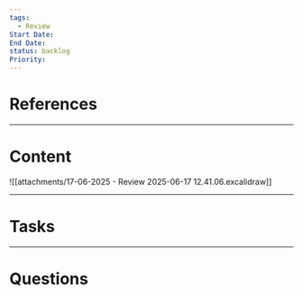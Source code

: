 ```yaml
---
tags:
  - Review
Start Date: 
End Date: 
status: backlog
Priority:
---
```

# References


---
# Content
![[attachments/17-06-2025 - Review 2025-06-17 12.41.06.excalidraw]]


---
# Tasks


---
# Questions
